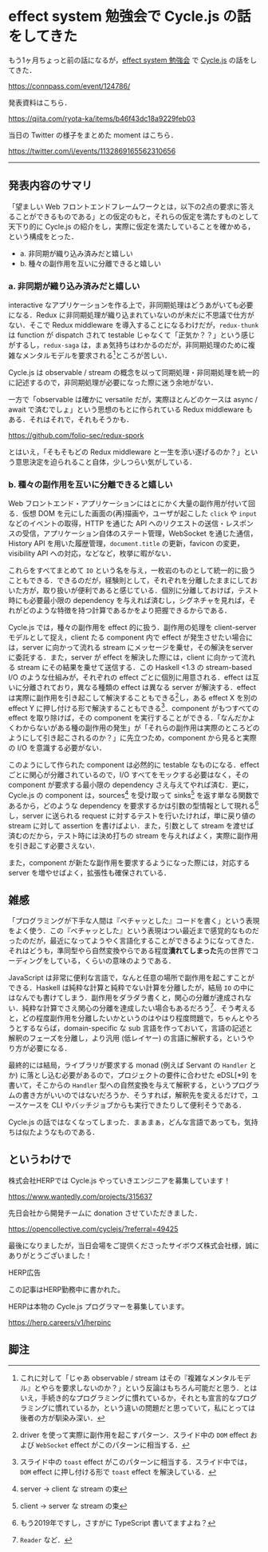 # effect system 勉強会で Cycle.js の話をしてきた

もう1ヶ月ちょっと前の話になるが，[effect system 勉強会](https://connpass.com/event/124786/) で [Cycle.js](https://cycle.js.org/) の話をしてきた．

https://connpass.com/event/124786/

発表資料はこちら．

https://qiita.com/ryota-ka/items/b46f43dc18a9229feb03

当日の Twitter の様子をまとめた moment はこちら．

https://twitter.com/i/events/1132869165562310656

---

## 発表内容のサマリ

「望ましい Web フロントエンドフレームワークとは，以下の2点の要求に答えることができるものである」との仮定のもと，それらの仮定を満たすものとして天下り的に Cycle.js の紹介をし，実際に仮定を満たしていることを確かめる，という構成をとった．

- a. 非同期が織り込み済みだと嬉しい
- b. 種々の副作用を互いに分離できると嬉しい

### a. 非同期が織り込み済みだと嬉しい

interactive なアプリケーションを作る上で，非同期処理はどうあがいても必要になる．Redux に非同期処理が織り込まれていないのが未だに不思議で仕方がない．そこで Redux middleware を導入することになるわけだが，`redux-thunk` は function が dispatch されて testable じゃなくて「正気か？？」という感じがするし，`redux-saga` は，まぁ気持ちはわかるのだが，非同期処理のために複雑なメンタルモデルを要求される[^1]ところが苦しい．

Cycle.js は observable / stream の概念を以って同期処理・非同期処理を統一的に記述するので，非同期処理が必要になった際に迷う余地がない．

一方で「observable は確かに versatile だが，実際ほとんどのケースは async / await で済むでしょ」という思想のもとに作られている Redux middleware もある．それはそれで，それもそうかも．

https://github.com/folio-sec/redux-spork

とはいえ，「そもそもどの Redux middleware と一生を添い遂げるのか？」という意思決定を迫られること自体，少しつらい気がしている．

### b. 種々の副作用を互いに分離できると嬉しい

Web フロントエンド・アプリケーションにはとにかく大量の副作用が付いて回る．仮想 DOM を元にした画面の(再)描画や，ユーザが起こした `click` や `input` などのイベントの取得，HTTP を通じた API へのリクエストの送信・レスポンスの受信，アプリケーション自体のステート管理，WebSocket を通じた通信，History API を用いた履歴管理，`document.title` の更新，favicon の変更，visibility API への対応，などなど，枚挙に暇がない．

これらをすべてまとめて `IO` という名を与え，一枚岩のものとして統一的に扱うこともできる．できるのだが，経験則として，それぞれを分離したままにしておいた方が，取り扱いが便利であると感じている．個別に分離しておけば，テスト時にも必要最小限の dependency を与えれば済むし，シグネチャを見れば，それがどのような特徴を持つ計算であるかをより把握できるからである．

Cycle.js では，種々の副作用を effect 的に扱う．副作用の処理を client-server モデルとして捉え，client たる component 内で effect が発生させたい場合には，server に向かって流れる stream にメッセージを乗せ，その解決をserver に委託する．また，server が effect を解決した際には，client に向かって流れる stream にその結果を乗せて送信する．この Haskell <1.3 の stream-based I/O のような仕組みが，それぞれの effect ごとに個別に用意される．effect は互いに分離されており，異なる種類の effect は異なる server が解決する．effect は実際に副作用を引き起こして解決することもできる[^3]し，ある effect X を別の effect Y に押し付ける形で解決することもできる[^4]．component がもつすべての effect を取り除けば，その component を実行することができる．「なんだかよくわからないがある種の副作用の発生」が「それらの副作用は実際のところどのようにして引き起こされるのか？」に先立つため，component から見ると実際の I/O を意識する必要がない．

このようにして作られた component は必然的に testable なものになる．effect ごとに関心が分離されているので，I/O すべてをモックする必要はなく，その component が要求する最小限の dependency さえ与えてやれば済む．更に，Cycle.js の component は，sources[^5] を受け取って sinks[^6] を返す単なる関数であるから，どのような dependency を要求するかは引数の型情報として現れる[^7]し，server に送られる request に対するテストを行いたければ，単に戻り値の stream に対して assertion を書けばよい．また，引数として stream を渡せば済むのだから，テスト時には決め打ちの stream を与えればよく，実際に副作用を引き起こす必要さえない．

また，component が新たな副作用を要求するようになった際には，対応する server を増やせばよく，拡張性も確保されている．

## 雑感

「プログラミングが下手な人間は『ベチャッとした』コードを書く」という表現をよく使う．この『ベチャッとした』という表現はつい最近まで感覚的なものだったのだが，最近になってようやく言語化することができるようになってきた．それはどうも，準同型やら自然変換やらである程度**潰れてしまった**先の世界でコーディングをしている，くらいの意味のようである．

JavaScript は非常に便利な言語で，なんと任意の場所で副作用を起こすことができる．Haskell は純粋な計算と純粋でない計算を分離したが，結局 `IO` の中にはなんでも書けてしまう．副作用をダラダラ書くと，関心の分離が達成されない．純粋な計算でさえ関心の分離を達成したい場合もあるだろう[^8]．そう考えると，どの程度副作用を分離したいかというのはやはり程度問題で，ちゃんとやろうとするならば，domain-specific な sub 言語を作っておいて，言語の記述と解釈のフェーズを分離し，より汎用 (低レイヤー) の言語に解釈する，というやり方が必要になる．

最終的には結局，ライブラリが要求する monad (例えば Servant の `Handler` とか) に落とし込む必要があるので，プロジェクトの要件に合わせた eDSL[*9] を書いて，そこからの `Handler` 型への自然変換を与えて解釈する，というプログラムの書き方がいいのではないだろうか．そうすれば，解釈先を変えるだけで，ユースケースを CLI やバッチジョブからも実行できたりして便利そうである．

Cycle.js の話ではなくなってしまった．まぁまぁ，どんな言語であっても，気持ちは似たようなものである．

## というわけで

株式会社HERPでは Cycle.js やっていきエンジニアを募集しています！

https://www.wantedly.com/projects/315637

先日会社から開発チームに donation させていただきました．

https://opencollective.com/cyclejs/?referral=49425

最後になりましたが，当日会場をご提供くださったサイボウズ株式会社様，誠にありがとうございました！

HERP広告

この記事はHERP勤務中に書かれた。

HERPは本物の Cycle.js プログラマーを募集しています。

https://herp.careers/v1/herpinc

## 脚注

[^1]: これに対して「じゃあ observable / stream はその『複雑なメンタルモデル』とやらを要求しないのか？」という反論はもちろん可能だと思う．とはいえ，手続き的なプログラミングに慣れているか，それとも宣言的なプログラミングに慣れているか，という違いの問題だと思っていて，私にとっては後者の方が馴染み深い．
[^2]: 最近だと，CI でのビルドが通ると favicon が変わるものも多い．
[^3]: driver を使って実際に副作用を起こすパターン．スライド中の `DOM` effect および `WebSocket` effect がこのパターンに相当する．
[^4]: スライド中の `toast` effect がこのパターンに相当する．スライド中では，`DOM` effect に押し付ける形で `toast` effect を解決している．
[^5]: server -> client な stream の束
[^6]: client -> server な stream の束
[^7]: もう2019年ですし，さすがに TypeScript 書いてますよね？
[^8]: `Reader` など．
[^9]: これはもちろん `Monad` 型クラスのインスタンスにする．
